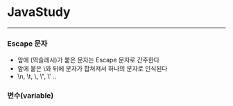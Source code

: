 # JavaStudy

------------------------

### Escape 문자
 - 앞에 \(역슬래시)가 붙은 문자는 Escape 문자로 간주한다
 - 앞에 붙은 \와 뒤에 문자가 합쳐져서 하나의 문자로 인식된다
 - \n, \t, \\\, \\", \\' ..

### 변수(variable)

